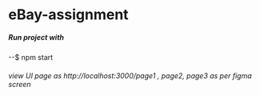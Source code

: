 # eBay-assignment

##### Run project with
--$ npm start

###### view UI page as http://localhost:3000/page1 , page2, page3 as per figma screen 